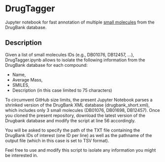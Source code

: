 # DrugTagger
Jupyter notebook for fast annotation of multiple <ins>small molecules</ins> from the DrugBank database.

## Description
Given a list of small molecules IDs (e.g., DB01076, DB12457, ...), DrugTagger.ipynb allows to isolate the following information from the DrugBank database for each compound:
- Name,
- Average Mass,
- SMILES,
- Description (in this case limited to 75 characters)

To circumvent GitHub size limits, the present Jupyter Notebook parses a shrinked version of the DrugBank XML database (drugbank_short.xml), which includes only 3 small molecules (DB01076, DB01698, DB12457). Once you cloned the present repository, download the latest version of the Drugbank database and modify the script at line 56 accordingly.  

You will be asked to specify the path of the TXT file containing the DrugBank IDs of interest (one ID per line) as well as the pathname of the output file (which in this case is set to TSV format). 

Feel free to use and modify this script to isolate any information you might be interested in. 

